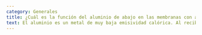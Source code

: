 ```yaml
---
category: Generales
title: ¿Cuál es la función del aluminio de abajo en las membranas con aluminio en ambas caras?
text: El aluminio es un metal de muy baja emisividad calórica. Al recibir la radiación emitida por la cubierta de chapa, el primer foil se encarga de reflejar hacia arriba gran parte de ese calor, la espuma de polietileno se encarga de aislar el resto (por masa) y por último el segundo foil reducirá por su baja emisividad la entrada del calor remanente. De aquí se desprende que la aislación lograda con DOBLE ALU es mayor. El aluminio que poseen las membranas DOBLE ALU actúa también como barrera de fuego teniendo un menor rango de propagación de llama (Catalogado por el INTI como RE2, es decir, Material de Muy Baja propagación de Llama). DOBLE ALU brinda además, una mejor terminación en galpones y naves industriales permitiendo incluso el hidrolavado de las mismas. El aluminio protege a la espuma de la radiación U.V. evitando su desgaste.
---
```

